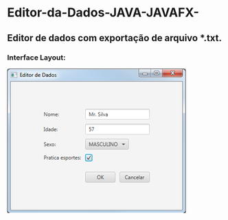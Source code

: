 # Editor-da-Dados-JAVA-JAVAFX-

## Editor de dados com exportação de arquivo *.txt.

### Interface Layout:

![Image exemple](https://github.com/RafaelSouzaValle/Editor-da-Dados-JAVA-JAVAFX-/blob/master/src/main/resources/text_editor_screenshot_exemple.png)
